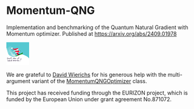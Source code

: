 # Momentum-QNG
Implementation and benchmarking of the Quantum Natural Gradient with Momentum optimizer. Published at https://arxiv.org/abs/2409.01978

<img src="Santa.png" width=60 height=60 />

We are grateful to [David Wierichs](mailto:david.wierichs@xanadu.ai) for his generous help with the multi-argument variant of the [MomentumQNGOptimizer](https://github.com/borbysh/Momentum-QNG/blob/main/momentum_qng.py) class.

This project has received funding through the EURIZON project, which is funded by the European Union
under grant agreement No.871072.
